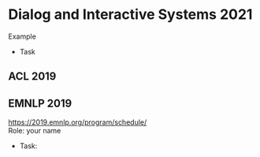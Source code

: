 # Dialog and Interactive Systems 2021

Example

* Task


## ACL 2019




## EMNLP 2019

https://2019.emnlp.org/program/schedule/ <br>
Role: your name

* Task: 